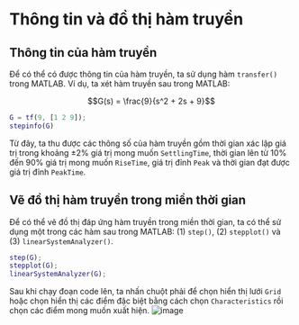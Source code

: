 # Thông tin và đồ thị hàm truyền

## Thông tin của hàm truyền

Để có thể có được thông tin của hàm truyền, ta sử dụng hàm `transfer()` trong MATLAB. Ví dụ, ta xét hàm truyền sau trong MATLAB:
```math
G(s) = \frac{9}{s^2 + 2s + 9}
``` 


```matlab
G = tf(9, [1 2 9]);
stepinfo(G)
```

Từ đây, ta thu được các thông số của hàm truyền gồm thời gian xác lập giá trị trong khoảng ±2% giá trị mong muốn `SettlingTime`, thời gian lên từ 10% đến 90% giá trị mong muốn `RiseTime`, giá trị đỉnh `Peak` và thời gian đạt được giá trị đỉnh `PeakTime`.

## Vẽ đồ thị hàm truyền trong miền thời gian

Để có thể vẽ đồ thị đáp ứng hàm truyền trong miền thời gian, ta có thể sử dụng một trong các hàm sau trong MATLAB: (1) `step()`, (2) `stepplot()` và (3) `linearSystemAnalyzer()`.

```matlab
step(G);
stepplot(G);
linearSystemAnalyzer(G);
```

Sau khi chạy đoạn code lên, ta nhấn chuột phải để chọn hiển thị lưới `Grid` hoặc chọn hiển thị các điểm đặc biệt bằng cách chọn `Characteristics` rồi chọn các điểm mong muốn xuất hiện.
![image](https://github.com/user-attachments/assets/d97c894a-555e-40a2-a3a1-47c47c0cfcc7)
